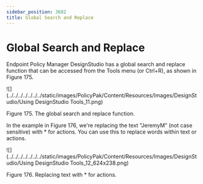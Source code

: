 ```yaml
---
sidebar_position: 3682
title: Global Search and Replace
---
```


# Global Search and Replace

Endpoint Policy Manager DesignStudio has a global search and replace function that can be accessed from the Tools menu (or Ctrl+R), as shown in Figure 175.

![](../../../../../../../static/images/PolicyPak/Content/Resources/Images/DesignStudio/Using DesignStudio Tools_11.png)

Figure 175. The global search and replace function.

In the example in Figure 176, we're replacing the text "JeremyM" (not case sensitive) with \* for actions. You can use this to replace words within text or actions.

![](../../../../../../../static/images/PolicyPak/Content/Resources/Images/DesignStudio/Using DesignStudio Tools_12_624x238.png)

Figure 176. Replacing text with \* for actions.